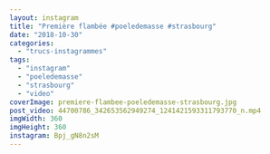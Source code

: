 ```yaml
---
layout: instagram
title: "Première flambée #poeledemasse #strasbourg"
date: "2018-10-30"
categories: 
  - "trucs-instagrammes"
tags: 
  - "instagram"
  - "poeledemasse"
  - "strasbourg"
  - "video"
coverImage: premiere-flambee-poeledemasse-strasbourg.jpg
post_video: 44700786_342653562949274_1241421593311793770_n.mp4
imgWidth: 360
imgHeight: 360
instagram: Bpj_gN8n2sM
---
```

